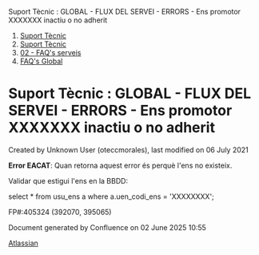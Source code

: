 Suport Tècnic : GLOBAL - FLUX DEL SERVEI - ERRORS - Ens promotor XXXXXXX inactiu o no adherit  

1.  [Suport Tècnic](index.md)
2.  [Suport Tècnic](13893782.md)
3.  [02 - FAQ's serveis](26313393.md)
4.  [FAQ's Global](28705585.md)

Suport Tècnic : GLOBAL - FLUX DEL SERVEI - ERRORS - Ens promotor XXXXXXX inactiu o no adherit
=============================================================================================

Created by Unknown User (oteccmorales), last modified on 06 July 2021

**Error EACAT**: Quan retorna aquest error és perquè l'ens no existeix.

Validar que estigui l'ens en la BBDD:

  

select \* from usu\_ens a where a.uen\_codi\_ens = 'XXXXXXXX';

  

FP#:405324 (392070, 395065)

Document generated by Confluence on 02 June 2025 10:55

[Atlassian](http://www.atlassian.com/)